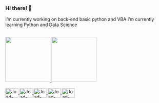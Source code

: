 ### Hi there! 👋

I’m currently working on back-end basic python and VBA
I’m currently learning Python and Data Science
##
<div>
  <a href="https://github.com/joadson-araujo">
  <img height="140em" src="https://github-readme-stats.vercel.app/api?username=joadson-araujo&show_icons=true&theme=gotham&include_all_commits=true&count_private=true"/>
  <img height="140em" src="https://github-readme-stats.vercel.app/api/top-langs/?username=joadson-araujo&layout=compact&langs_count=7&theme=gotham"/>
</div>

<div style="display: inline_block"><br>
  <img align="center" alt="Joad-HTML" height="30" width="40" src="https://cdn.jsdelivr.net/gh/devicons/devicon/icons/html5/html5-original.svg">
  <img align="center" alt="Joad-CSS" height="30" width="40" src="https://cdn.jsdelivr.net/gh/devicons/devicon/icons/css3/css3-original.svg">
  <img align="center" alt="Joad-JS" height="30" width="40" src="https://cdn.jsdelivr.net/gh/devicons/devicon/icons/javascript/javascript-original.svg">
  <img align="center" alt="Joad-Python" height="30" width="40" src="https://cdn.jsdelivr.net/gh/devicons/devicon/icons/python/python-original.svg">
  <img align="center" alt="Joad-sql" height="30" width="40" src="https://cdn.jsdelivr.net/gh/devicons/devicon/icons/mysql/mysql-original.svg">
</div>

